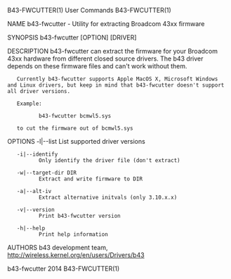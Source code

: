 B43-FWCUTTER(1)                                                                       User Commands                                                                       B43-FWCUTTER(1)

NAME
       b43-fwcutter - Utility for extracting Broadcom 43xx firmware

SYNOPSIS
       b43-fwcutter [OPTION] [DRIVER]

DESCRIPTION
       b43-fwcutter  can extract the firmware for your Broadcom 43xx hardware from different closed source drivers. The b43 driver depends on these firmware files and can't work without
       them.

       Currently b43-fwcutter supports Apple MacOS X, Microsoft Windows and Linux drivers, but keep in mind that b43-fwcutter doesn't support all driver versions.

       Example:

              b43-fwcutter bcmwl5.sys

       to cut the firmware out of bcmwl5.sys

OPTIONS
       -l|--list
              List supported driver versions

       -i|--identify
              Only identify the driver file (don't extract)

       -w|--target-dir DIR
              Extract and write firmware to DIR

       -a|--alt-iv
              Extract alternative initvals (only 3.10.x.x)

       -v|--version
              Print b43-fwcutter version

       -h|--help
              Print help information

AUTHORS
       b43 development team, http://wireless.kernel.org/en/users/Drivers/b43

b43-fwcutter                                                                               2014                                                                           B43-FWCUTTER(1)
